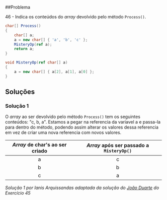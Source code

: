 ##Problema

46 - Indica os conteúdos do  _array_ devolvido pelo método `Process()`.

```cs
char[] Process()
{
    char[] a;
    a = new char[] { 'a', 'b', 'c' };
    MisteryOp(ref a);
    return a;
}

void MisteryOp(ref char[] a)
{
    a = new char[] { a[2], a[1], a[0] };
}
```

## Soluções

### Solução 1


O _array_ ao ser devolvido pelo método `Process()` tem os seguintes conteúdos:
"c, b, a". Estamos a pegar na referencia da variavel a e passa-la para dentro do
método, podendo assim alterar os valores dessa referencia em vez de criar uma nova
referencia com novos valores.

| _Array_ de char's ao ser criado | _Array_ após ser passado a `MisteryOp()` |
| :---: | :---: |
| a | c |
| b | b |
| c | a |

*Solução 1 por Ianis Arquissandas adaptada da solução do [João Duarte](https://github.com/JoaoAlexandreDuarte) 
do Exercício 45*